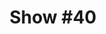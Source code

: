 ---
title: 'Show #40'
pubDate: 2025-06-05
description: 'that must be hard for you'
spinitron: ''
spotify: https://open.spotify.com/embed/playlist/7ivgXaTjUiSR6VJNt61MnE
tags:
  - asobi seksu
  - twelve hour turn
  - talk talk
---